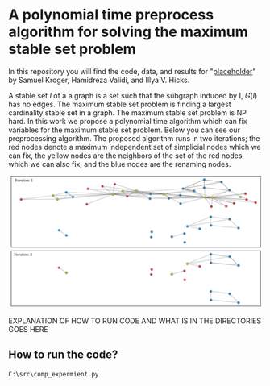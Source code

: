 # A polynomial time preprocess algorithm for solving the maximum stable set problem

In this repository you will find the code, data, and results for "[placeholder](placeholder)" by Samuel Kroger, Hamidreza Validi, and Illya V. Hicks.

A stable set $I$ of a a graph is a set such that the subgraph induced by I, $G(I)$ has no edges. The maximum stable set problem is finding a largest cardinality stable set in a graph. The maximum stable set problem is NP hard. In this work we propose a polynomial time algorithm which can fix variables for the maximum stable set problem. Below you can see our preprocessing algorithm. The proposed algorithm runs in two iterations; the red nodes denote a maximum independent set of simplicial nodes which we can fix, the yellow nodes are the neighbors of the set of the red nodes which we can also fix, and the blue nodes are the renaming nodes.

![Figure 1](images/karate.jpg "The 4-core of the karate graph")



EXPLANATION OF HOW TO RUN CODE AND WHAT IS IN THE DIRECTORIES GOES HERE


## How to run the code?

```
C:\src\comp_expermient.py
```